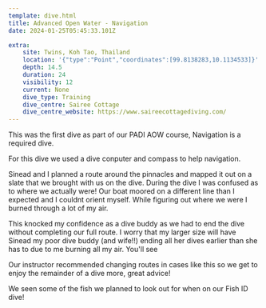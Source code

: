 ```yaml
---
template: dive.html
title: Advanced Open Water - Navigation
date: 2024-01-25T05:45:33.101Z

extra:
    site: Twins, Koh Tao, Thailand
    location: '{"type":"Point","coordinates":[99.8138283,10.1134533]}'
    depth: 14.5
    duration: 24
    visibility: 12
    current: None
    dive_type: Training
    dive_centre: Sairee Cottage
    dive_centre_website: https://www.saireecottagediving.com/
---
```


This was the first dive as part of our PADI AOW course, Navigation is a required dive.

For this dive we used a dive conputer and compass to help navigation.

Sinead and I planned a route around the pinnacles and mapped it out on a slate that we brought with us on the dive. During the dive I was confused as to where we actually were! Our boat moored on a different line than I expected and I couldnt orient myself. While figuring out where we were I burned through a lot of my air.

This knocked my confidence as a dive buddy as we had to end the dive without completing our full route. I worry that my larger size will have Sinead my poor dive buddy (and wife!!) ending all her dives earlier than she has to due to me burning all my air. You'll see 

Our instructor recommended changing routes in cases like this so we get to enjoy the remainder of a dive more, great advice!

We seen some of the fish we planned to look out for when on our Fish ID dive!